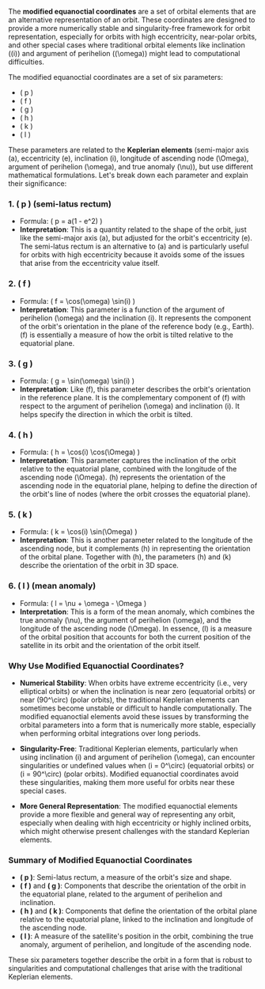 The **modified equanoctial coordinates** are a set of orbital elements that are an alternative representation of an orbit. These coordinates are designed to provide a more numerically stable and singularity-free framework for orbit representation, especially for orbits with high eccentricity, near-polar orbits, and other special cases where traditional orbital elements like inclination (\(i\)) and argument of perihelion (\(\omega\)) might lead to computational difficulties.

The modified equanoctial coordinates are a set of six parameters:

- \( p \)
- \( f \)
- \( g \)
- \( h \)
- \( k \)
- \( l \)

These parameters are related to the **Keplerian elements** (semi-major axis \(a\), eccentricity \(e\), inclination \(i\), longitude of ascending node \(\Omega\), argument of perihelion \(\omega\), and true anomaly \(\nu\)), but use different mathematical formulations. Let's break down each parameter and explain their significance:

### 1. **\( p \) (semi-latus rectum)**
   - Formula: \( p = a(1 - e^2) \)
   - **Interpretation**: This is a quantity related to the shape of the orbit, just like the semi-major axis \(a\), but adjusted for the orbit's eccentricity \(e\). The semi-latus rectum is an alternative to \(a\) and is particularly useful for orbits with high eccentricity because it avoids some of the issues that arise from the eccentricity value itself.
   
### 2. **\( f \)**
   - Formula: \( f = \cos(\omega) \sin(i) \)
   - **Interpretation**: This parameter is a function of the argument of perihelion \(\omega\) and the inclination \(i\). It represents the component of the orbit's orientation in the plane of the reference body (e.g., Earth). \(f\) is essentially a measure of how the orbit is tilted relative to the equatorial plane.

### 3. **\( g \)**
   - Formula: \( g = \sin(\omega) \sin(i) \)
   - **Interpretation**: Like \(f\), this parameter describes the orbit's orientation in the reference plane. It is the complementary component of \(f\) with respect to the argument of perihelion \(\omega\) and inclination \(i\). It helps specify the direction in which the orbit is tilted.

### 4. **\( h \)**
   - Formula: \( h = \cos(i) \cos(\Omega) \)
   - **Interpretation**: This parameter captures the inclination of the orbit relative to the equatorial plane, combined with the longitude of the ascending node \(\Omega\). \(h\) represents the orientation of the ascending node in the equatorial plane, helping to define the direction of the orbit's line of nodes (where the orbit crosses the equatorial plane).

### 5. **\( k \)**
   - Formula: \( k = \cos(i) \sin(\Omega) \)
   - **Interpretation**: This is another parameter related to the longitude of the ascending node, but it complements \(h\) in representing the orientation of the orbital plane. Together with \(h\), the parameters \(h\) and \(k\) describe the orientation of the orbit in 3D space.

### 6. **\( l \) (mean anomaly)**
   - Formula: \( l = \nu + \omega - \Omega \)
   - **Interpretation**: This is a form of the mean anomaly, which combines the true anomaly \(\nu\), the argument of perihelion \(\omega\), and the longitude of the ascending node \(\Omega\). In essence, \(l\) is a measure of the orbital position that accounts for both the current position of the satellite in its orbit and the orientation of the orbit itself.

### Why Use Modified Equanoctial Coordinates?

- **Numerical Stability**: When orbits have extreme eccentricity (i.e., very elliptical orbits) or when the inclination is near zero (equatorial orbits) or near \(90^\circ\) (polar orbits), the traditional Keplerian elements can sometimes become unstable or difficult to handle computationally. The modified equanoctial elements avoid these issues by transforming the orbital parameters into a form that is numerically more stable, especially when performing orbital integrations over long periods.
  
- **Singularity-Free**: Traditional Keplerian elements, particularly when using inclination \(i\) and argument of perihelion \(\omega\), can encounter singularities or undefined values when \(i = 0^\circ\) (equatorial orbits) or \(i = 90^\circ\) (polar orbits). Modified equanoctial coordinates avoid these singularities, making them more useful for orbits near these special cases.

- **More General Representation**: The modified equanoctial elements provide a more flexible and general way of representing any orbit, especially when dealing with high eccentricity or highly inclined orbits, which might otherwise present challenges with the standard Keplerian elements.

### Summary of Modified Equanoctial Coordinates

- **\( p \)**: Semi-latus rectum, a measure of the orbit's size and shape.
- **\( f \)** and **\( g \)**: Components that describe the orientation of the orbit in the equatorial plane, related to the argument of perihelion and inclination.
- **\( h \)** and **\( k \)**: Components that define the orientation of the orbital plane relative to the equatorial plane, linked to the inclination and longitude of the ascending node.
- **\( l \)**: A measure of the satellite's position in the orbit, combining the true anomaly, argument of perihelion, and longitude of the ascending node.

These six parameters together describe the orbit in a form that is robust to singularities and computational challenges that arise with the traditional Keplerian elements.
